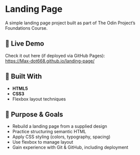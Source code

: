 # Landing Page

A simple landing page project built as part of The Odin Project’s Foundations Course.

## 🚀 Live Demo

Check it out here (if deployed via GitHub Pages):  
https://Max-dot668.github.io/landing-page/

## 🧰 Built With

- **HTML5**  
- **CSS3**  
- Flexbox layout techniques  

## 🎯 Purpose & Goals

- Rebuild a landing page from a supplied design  
- Practice structuring semantic HTML  
- Apply CSS styling (colors, typography, spacing)  
- Use flexbox to manage layout  
- Gain experience with Git & GitHub, including deployment 